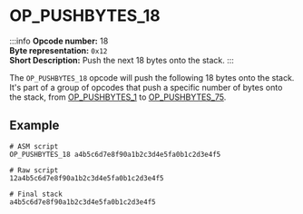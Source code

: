 # OP_PUSHBYTES_18
:::info
**Opcode number:** 18  
**Byte representation:** `0x12`  
**Short Description:** Push the next 18 bytes onto the stack. 
:::

The `OP_PUSHBYTES_18` opcode will push the following 18 bytes onto the stack. It's part of a group of opcodes that push a specific number of bytes onto the stack, from [OP_PUSHBYTES_1](./OP_PUSHBYTES_1.md) to [OP_PUSHBYTES_75](./OP_PUSHBYTES_75.md).

## Example
```shell
# ASM script
OP_PUSHBYTES_18 a4b5c6d7e8f90a1b2c3d4e5fa0b1c2d3e4f5

# Raw script
12a4b5c6d7e8f90a1b2c3d4e5fa0b1c2d3e4f5

# Final stack
a4b5c6d7e8f90a1b2c3d4e5fa0b1c2d3e4f5
```
